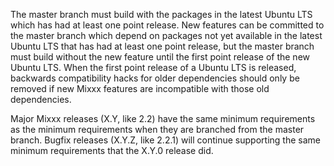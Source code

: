 The master branch must build with the packages in the latest Ubuntu LTS which has had at least one point release. New features can be committed to the master branch which depend on packages not yet available in the latest Ubuntu LTS that has had at least one point release, but the master branch must build without the new feature until the first point release of the new Ubuntu LTS. When the first point release of a Ubuntu LTS is released, backwards compatibility hacks for older dependencies should only be removed if new Mixxx features are incompatible with those old dependencies.

Major Mixxx releases (X.Y, like 2.2) have the same minimum requirements as the minimum requirements when they are branched from the master branch. Bugfix releases (X.Y.Z, like 2.2.1) will continue supporting the same minimum requirements that the X.Y.0 release did.
